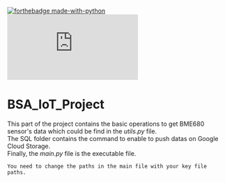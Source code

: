 [![forthebadge made-with-python](http://ForTheBadge.com/images/badges/made-with-python.svg)](https://www.python.org/)    
[![Npm package license](https://badgen.net/npm/license/discord.js)](https://npmjs.com/package/discord.js)

# BSA_IoT_Project
This part of the project contains the basic operations to get BME680 sensor's data which could be find in the *utils.py* file.   
The SQL folder contains the command to enable to push datas on Google Cloud Storage.   
Finally, the *main.py* file is the executable file.

`You need to change the paths in the main file with your key file paths.`
